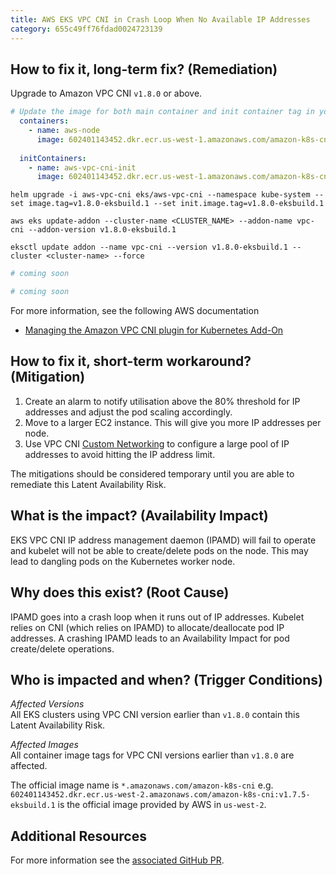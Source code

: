 ```yaml
---
title: AWS EKS VPC CNI in Crash Loop When No Available IP Addresses
category: 655c49ff76fdad0024723139
---
```


## How to fix it, long-term fix? (Remediation)

Upgrade to Amazon VPC CNI `v1.8.0` or above. 

```yaml k8s manifest
# Update the image for both main container and init container tag in your VPC CNI k8s manifest
  containers:
    - name: aws-node
      image: 602401143452.dkr.ecr.us-west-1.amazonaws.com/amazon-k8s-cni:v1.8.0-eksbuild.1
      
  initContainers:
    - name: aws-vpc-cni-init
      image: 602401143452.dkr.ecr.us-west-1.amazonaws.com/amazon-k8s-cni-init:v1.8.0-eksbuild.1
```
```shell Helm
helm upgrade -i aws-vpc-cni eks/aws-vpc-cni --namespace kube-system --set image.tag=v1.8.0-eksbuild.1 --set init.image.tag=v1.8.0-eksbuild.1
```
```shell EKS managed Add-On
aws eks update-addon --cluster-name <CLUSTER_NAME> --addon-name vpc-cni --addon-version v1.8.0-eksbuild.1
```
```shell eksctl cmd
eksctl update addon --name vpc-cni --version v1.8.0-eksbuild.1 --cluster <cluster-name> --force
```
```yaml Terraform
# coming soon
```
```yaml Pulumi
# coming soon
```

For more information, see the following AWS documentation

- [Managing the Amazon VPC CNI plugin for Kubernetes Add-On](https://docs.aws.amazon.com/eks/latest/userguide/managing-vpc-cni.html)

## How to fix it, short-term workaround? (Mitigation)

1. Create an alarm to notify utilisation above the 80% threshold for IP addresses and adjust the pod scaling accordingly. 
2. Move to a larger EC2 instance. This will give you more IP addresses per node.
3. Use VPC CNI [Custom Networking](https://docs.aws.amazon.com/eks/latest/userguide/cni-custom-network.html) to configure a large pool of IP addresses to avoid hitting the IP address limit.

The mitigations should be considered temporary until you are able to remediate this Latent Availability Risk.

## What is the impact? (Availability Impact)

EKS VPC CNI IP address management daemon (IPAMD) will fail to operate and kubelet will not be able to create/delete pods on the node. This may lead to dangling pods on the Kubernetes worker node.

## Why does this exist? (Root Cause)

IPAMD goes into a crash loop when it runs out of IP addresses. Kubelet relies on CNI (which relies on IPAMD) to allocate/deallocate pod IP addresses. A crashing IPAMD leads to an Availability Impact for pod create/delete operations.

## Who is impacted and when? (Trigger Conditions)

_Affected Versions_  
All EKS clusters using VPC CNI version earlier than `v1.8.0` contain this Latent Availability Risk.

_Affected Images_  
All container image tags for VPC CNI versions earlier than `v1.8.0` are affected. 

The official image name is `*.amazonaws.com/amazon-k8s-cni` e.g. `602401143452.dkr.ecr.us-west-2.amazonaws.com/amazon-k8s-cni:v1.7.5-eksbuild.1` is the official image provided by AWS in `us-west-2`. 

## Additional Resources

For more information see the [associated GitHub PR](https://github.com/aws/amazon-vpc-cni-k8s/pull/1499).